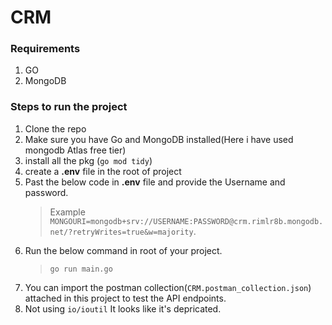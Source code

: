 # CRM

### Requirements 

1. GO
2. MongoDB

### Steps to run the project

1. Clone the repo
2. Make sure you have Go and MongoDB installed(Here i have used mongodb Atlas free tier) 
3. install all the pkg (`go mod tidy`)
4. create a **.env** file in the root of project
5. Past the below code in **.env** file and provide the Username and password.
   > Example `MONGOURI=mongodb+srv://USERNAME:PASSWORD@crm.rimlr8b.mongodb.net/?retryWrites=true&w=majority`.
6. Run the below command in root of your project.
   > `go run main.go`
7. You can import the postman collection(`CRM.postman_collection.json`) attached in this project to test the API endpoints.
8. Not using `io/ioutil` It looks like it's depricated.
